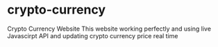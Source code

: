 # crypto-currency
Crypto Currency Website
This website working perfectly and using live Javascirpt API and updating crypto currency price real time
